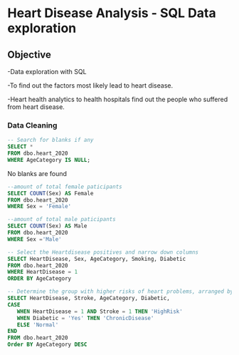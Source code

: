 # Heart Disease Analysis - SQL Data exploration


## Objective 

-Data exploration with SQL

-To find out the factors most likely lead to heart disease.  

-Heart health analytics to health hospitals find out the people who suffered from heart disease.  


### Data Cleaning 

```sql
-- Search for blanks if any
SELECT *
FROM dbo.heart_2020
WHERE AgeCategory IS NULL;
```
No blanks are found




```sql
--amount of total female paticipants
SELECT COUNT(Sex) AS Female 
FROM dbo.heart_2020 
WHERE Sex = 'Female'
```

```sql
--amount of total male paticipants
SELECT COUNT(Sex) AS Male
FROM dbo.heart_2020
WHERE Sex ='Male'
```

```sql
-- Select the Heartdisease positives and narrow down columns 
SELECT HeartDisease, Sex, AgeCategory, Smoking, Diabetic 
FROM dbo.heart_2020 
WHERE HeartDisease = 1 
ORDER BY AgeCategory
```

```sql
-- Determine the group with higher risks of heart problems, arranged by older age
SELECT HeartDisease, Stroke, AgeCategory, Diabetic,
CASE
   WHEN HeartDisease = 1 AND Stroke = 1 THEN 'HighRisk'
   WHEN Diabetic = 'Yes' THEN 'ChronicDisease'
   ELSE 'Normal'
END
FROM dbo.heart_2020
Order BY AgeCategory DESC
```
